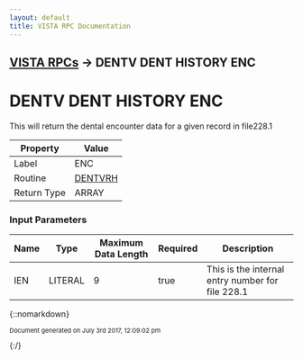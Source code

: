 ```yaml
---
layout: default
title: VISTA RPC Documentation
---
```


## [VISTA RPCs](TableOfContents) &#8594; DENTV DENT HISTORY ENC
# DENTV DENT HISTORY ENC

This will return the dental encounter data for a given record in file228.1

Property | Value
--- | ---
Label | ENC
Routine | [DENTVRH](http://code.osehra.org/dox/Routine_DENTVRH_source.html)
Return Type | ARRAY


### Input Parameters

Name | Type | Maximum Data Length | Required | Description
--- | --- | --- | --- | ---
IEN | LITERAL | 9 | true | This is the internal entry number for file 228.1



{::nomarkdown} <br/><p style="font-size: 11px">Document generated on July 3rd 2017, 12:09:02 pm</p>{:/}